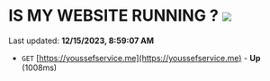 # IS MY WEBSITE RUNNING ? [![](https://img.shields.io/static/v1?label=Sponsor&message=%E2%9D%A4&logo=GitHub&color=%23fe8e86)](https://github.com/sponsors/<username>)

Last updated: **12/15/2023, 8:59:07 AM**

- `GET` [https://youssefservice.me](https://youssefservice.me) - **Up** (1008ms)
